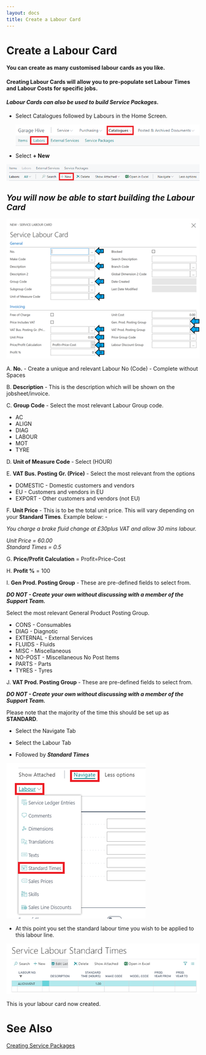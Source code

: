 ```yaml
---
layout: docs
title: Create a Labour Card 
---
```


#   Create a Labour Card 

#### You can create as many customised labour cards as you like. 

#### Creating Labour Cards will allow you to pre-populate set Labour Times and Labour Costs for specific jobs. 

#### *Labour Cards can also be used to build Service Packages.*  

*   Select Catalogues followed by Labours in the Home Screen.

    ![](media/garagehive-create-a-labour-card1.png)
    
*  Select **+ New**

![](media/garagehive-create-a-labour-card2.png)

##    *You will now be able to start building the Labour Card*

![](media/garagehive-create-a-labour-card3.png)

A.  **No.** - Create a unique and relevant Labour No (Code) - Complete without Spaces

B.  **Description** - This is the description which will be shown on the jobsheet/invoice. 

C.  **Group Code**  - Select the most relevant Labour Group code.

*   AC
*   ALIGN
*   DIAG
*   LABOUR
*   MOT
*   TYRE 

D.  **Unit of Measure Code** - Select (HOUR) 

E.  **VAT Bus. Posting Gr. (Price)** - Select the most relevant from the options 

*   DOMESTIC - Domestic customers and vendors 
*   EU - Customers and vendors in EU
*   EXPORT - Other customers and vendors (not EU) 

F.  **Unit Price** - This is to be the total unit price. This will vary depending on your **Standard Times**. Example below: - 

*You charge a brake fluid change at £30plus VAT and allow 30 mins labour.* 

*Unit Price = 60.00*<br>
*Standard Times = 0.5*

G.  **Price/Profit Calculation** = Profit=Price-Cost 

H.  **Profit %** = 100

I.  **Gen Prod. Posting Group** - These are pre-defined fields to select from. <br>

 ***DO NOT - Create your own without discussing with a member of the Support Team.***

Select the most relevant General Product Posting Group. 

*   CONS - Consumables 
*   DIAG - Diagnotic 
*   EXTERNAL - External Services 
*   FLUIDS - Fluids 
*   MISC - Miscellaneous 
*   NO-POST - Miscellaneous No Post Items 
*   PARTS - Parts 
*   TYRES - Tyres 

J.  **VAT Prod. Posting Group** - These are pre-defined fields to select from. <br>

***DO NOT - Create your own without discussing with a member of the Support Team.***

Please note that the majority of the time this should be set up as **STANDARD**. 

*   Select the Navigate Tab 

*   Select the Labour Tab    

*   Followed by ***Standard Times***

![](media/garagehive-create-a-labour-card4.png)

*   At this point you set the standard labour time you wish to be applied to this labour line.

![](media/garagehive-create-a-labour-card5.png)

This is your labour card now created. 

#   See Also 

[Creating Service Packages](https://docs.garagehive.co.uk/docs/garagehive-service-packages.html "Creating Service Packages in Garage Hive")